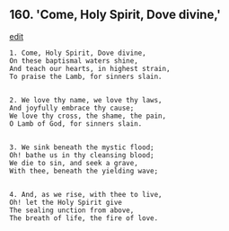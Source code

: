 
## 160.  'Come, Holy Spirit, Dove divine,'
[edit](https://docs.google.com/document/d/1LZoywqxBKAxcdZD8g3gKuTumVj85trFK/edit?mode=html)



    1. Come, Holy Spirit, Dove divine,
    On these baptismal waters shine,
    And teach our hearts, in highest strain,
    To praise the Lamb, for sinners slain.


    2. We love thy name, we love thy laws,
    And joyfully embrace thy cause;
    We love thy cross, the shame, the pain,
    O Lamb of God, for sinners slain.


    3. We sink beneath the mystic flood;
    Oh! bathe us in thy cleansing blood;
    We die to sin, and seek a grave,
    With thee, beneath the yielding wave;


    4. And, as we rise, with thee to live,
    Oh! let the Holy Spirit give
    The sealing unction from above,
    The breath of life, the fire of love.

